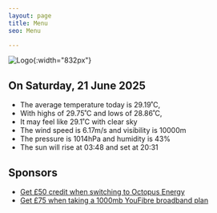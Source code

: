 ```yaml
---
layout: page
title: Menu
seo: Menu

---
```


![Logo](/images/logo.jpg){:width="832px"}

<!-- weather_marker starts -->
## On Saturday, 21 June 2025

- The average temperature today is 29.19˚C,
- With highs of 29.75˚C and lows of 28.86˚C,
- It may feel like 29.1˚C with clear sky
- The wind speed is 6.17m/s and visibility is 10000m
- The pressure is 1014hPa and humidity is 43%
- The sun will rise at 03:48 and set at 20:31

<!-- weather_marker ends -->

## Sponsors

- [Get £50 credit when switching to Octopus Energy](https://bit.ly/3oD1nnS)
- [Get £75 when taking a 1000mb YouFibre broadband plan](https://aklam.io/91zWhU?)
